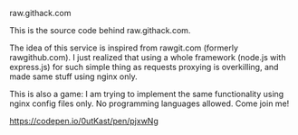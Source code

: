 raw.githack.com

This is the source code behind raw.githack.com.

The idea of this service is inspired from rawgit.com (formerly rawgithub.com). I just realized that using a whole framework (node.js with express.js) for such simple thing as requests proxying is overkilling, and made same stuff using nginx only.

This is also a game: I am trying to implement the same functionality using nginx config files only. No programming languages allowed. Come join me!

https://codepen.io/0utKast/pen/pjxwNg
